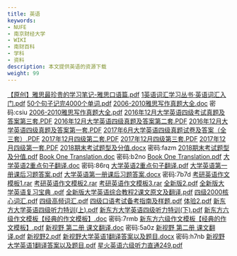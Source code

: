```yaml
---
title: 英语
keywords:
- NUFE
- 南京财经大学
- WIKI
- 南财百科
- 学科
- 资料
description: 本文提供英语的资源下载
weight: 99
---
```


[【原创】雅思最珍贵的学习笔记-雅思口语篇.pdf](https://wwqk.lanzouq.com/ilszd18k4ekd)
[1英语词汇学习丛书·英语词汇入门.pdf](https://wwqk.lanzouq.com/isChA18k4fze)
[50个句子记完4000个单词.pdf](https://wwqk.lanzouq.com/iCU9o18k4g2h)
[2006-2010雅思写作真题大全.doc](https://wwqk.lanzouq.com/ivSDp18k4g4j) 密码:csiu
[2006-2010雅思写作真题大全.pdf](https://wwqk.lanzouq.com/iUjit18k4g9e)
[2016年12月大学英语四级考试真题及答案第三套.PDF](https://wwqk.lanzouq.com/i4qD418k4gid)
[2016年12月大学英语四级真题及答案第二套.PDF](https://wwqk.lanzouq.com/i4fEK18k4guf)
[2016年12月大学英语四级真题及答案第一套.PDF](https://wwqk.lanzouq.com/iSoZ418k4h3e)
[2017年6月大学英语四级真题试卷及答案（全三套）.PDF](https://wwqk.lanzouq.com/iORKg18k4i4b)
[2017年12月四级第二套.PDF](https://wwqk.lanzouq.com/iN0Hc18k4imj)
[2017年12月四级第三套.PDF](https://wwqk.lanzouq.com/iA0ni18k4iwj)
[2017年12月四级第一套.PDF](https://wwqk.lanzouq.com/i9o8N18k4j6j)
[2018期末考试题型及分值.docx](https://wwqk.lanzouq.com/iA2LJ18k4j8b) 密码:fazm
[2018期末考试题型及分值.pdf](https://wwqk.lanzouq.com/iwT5718k4jad)
[Book One Translation.doc](https://wwqk.lanzouq.com/i7kCC18k4jbe) 密码:b2no
[Book One Translation.pdf](https://wwqk.lanzouq.com/ihgPk18k4dtg)
[大学英语2重点句子翻译.doc](https://wwqk.lanzouq.com/iPEGR18k4duh) 密码:86rq
[大学英语2重点句子翻译.pdf](https://wwqk.lanzouq.com/iHlwE18k4dxa)
[大学英语第一册课后习题答案.pdf](https://wwqk.lanzouq.com/id2sT18k4e3g)
[大学英语第一册课后习题答案.docx](https://wwqk.lanzouq.com/idSIX18k4dyb) 密码:7b7d
[考研英语作文模板1.rar](https://wwqk.lanzouq.com/i9uZ018k4psh) 
[考研英语作文模板2.rar](https://wwqk.lanzouq.com/i87cx18k4puj)
[考研英语作文模板3.rar](https://wwqk.lanzouq.com/iBdAm18k4pva)
[全新版2.pdf](https://wwqk.lanzouq.com/i0J6K18k4pwb)
[全新版大学英语复习宝典 .pdf](https://wwqk.lanzouq.com/ilHsY18k4qgb)
[全新版大学英语综合教程2课文原文及翻译.pdf](https://wwqk.lanzouq.com/inhtQ18k4qid)
[四级2000核心词汇.pdf](https://wwqk.lanzouq.com/iSDRU18k4qmh)
[四级高频词汇.pdf](https://wwqk.lanzouq.com/ip4f618k4qqb)
[四级口语考试备考指南及样题.pdf](https://wwqk.lanzouq.com/iWKBn18k4quf)
[体验2.pdf](https://wwqk.lanzouq.com/iSJ1218k4qxi)
[新东方大学英语四级听力特训(上).pdf](https://wwqk.lanzouq.com/iRonv18k4rta)
[新东方大学英语四级听力特训(下).pdf](https://wwqk.lanzouq.com/itG6Y18k4tbe)
[新东方六级作文模板【经典的作文模板】.doc](https://wwqk.lanzouq.com/iPvSb18k4kpe) 密码:7rmb
[新东方六级作文模板【经典的作文模板】.pdf](https://wwqk.lanzouq.com/iBzjD18k4l6b)
[新视野 第二册 课文翻译.doc](https://wwqk.lanzouq.com/ivAca18k4l8d) 密码:5a0z
[新视野 第二册 课文翻译.pdf](https://wwqk.lanzouq.com/ilot618k4lej)
[新视野2.pdf](https://wwqk.lanzouq.com/iO5zu18k4lid)
[新视野大学英语1翻译答案以及题目.docx](https://wwqk.lanzouq.com/iEBd018k4lje) 密码:h7nb
[新视野大学英语1翻译答案以及题目.pdf](https://wwqk.lanzouq.com/iuxbd18k4lpa)
[星火英语六级听力直通249.pdf](https://wwqk.lanzouq.com/iajxR18k4prg)